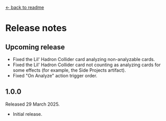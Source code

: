 [← back to readme](README.md)

# Release notes

## Upcoming release

* Fixed the Lil' Hadron Collider card analyzing non-analyzable cards.
* Fixed the Lil' Hadron Collider card not counting as analyzing cards for some effects (for example, the Side Projects artifact).
* Fixed "On Analyze" action trigger order.

## 1.0.0
Released 29 March 2025.

* Initial release.